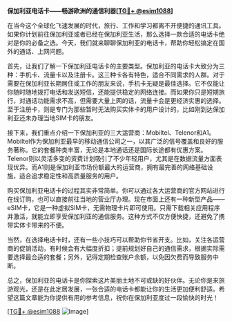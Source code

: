 **保加利亚电话卡——畅游欧洲的通信利器[[TG💪+ @esim1088](https://t.me/s/esim1088)]**

在当今这个全球化飞速发展的时代，旅行、工作和学习都离不开便捷的通讯工具。如果你计划前往保加利亚或者已经在保加利亚生活，那么选择一款合适的电话卡绝对是你的必备之选。今天，我们就来聊聊保加利亚的电话卡，帮助你轻松搞定在国外的通话、上网问题。

首先，让我们了解一下保加利亚电话卡的主要类型。保加利亚的电话卡大致分为三种：手机卡、流量卡以及注册卡。这三种卡各有特色，适合不同需求的人群。对于需要在保加利亚长期居住或工作的朋友来说，手机卡无疑是最佳选择。它不仅能让你随时随地拨打电话和发送短信，还能提供稳定的网络连接。而如果你只是短期旅行，对通话功能需求不高，但需要大量上网的话，流量卡会是更经济实惠的选择。至于注册卡，则是专门为那些暂时无法购买实体卡的用户设计的，比如刚到达保加利亚还未办理当地SIM卡的朋友。

接下来，我们重点介绍一下保加利亚的三大运营商：Mobiltel、Telenor和A1。Mobiltel作为保加利亚最早的移动通信公司之一，以其广泛的信号覆盖和良好的服务著称。它的套餐种类丰富，无论是本地通话还是国际长途都有优惠方案。Telenor则以灵活多变的资费计划吸引了不少年轻用户，尤其是在数据流量方面表现优异。而A1则是保加利亚市场份额最大的运营商，拥有最完善的网络基础设施，适合追求稳定性和高质量服务的用户。

购买保加利亚电话卡的过程其实非常简单。你可以通过各大运营商的官方网站进行在线订购，也可以直接前往当地的营业厅办理。现在市面上还有一种新型产品——eSIM卡，它是一种虚拟SIM卡，无需物理卡片即可使用。只需下载相关应用程序并激活，就能立即享受保加利亚的通信服务。这种方式不仅方便快捷，还避免了携带实体卡带来的不便。

当然，在选择电话卡时，还有一些小技巧可以帮助你节省开支。比如，关注各运营商的促销活动，有时候会有大幅度折扣；提前规划好自己的通信需求，根据实际需要选择最合适的套餐；另外，记得定期检查账户余额，以免因欠费而导致服务中断。

总之，保加利亚的电话卡是你探索这片美丽土地不可或缺的好伙伴。无论你是来旅游观光，还是在此定居发展，一张合适的电话卡都能让你的生活更加便利舒适。希望这篇文章能为你提供有用的参考信息，祝你在保加利亚度过一段愉快的时光！

[[TG💪+ @esim1088](https://t.me/s/esim1088) ![Image](https://i.postimg.cc/4NQfJmqS/Snipaste-2025-05-13-00-14-12.png)]